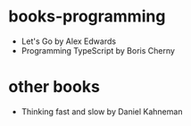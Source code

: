 # books-programming
- Let's Go by Alex Edwards
- Programming TypeScript by Boris Cherny
  
# other books
- Thinking fast and slow by Daniel Kahneman
